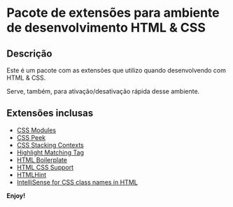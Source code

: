 # Pacote de extensões para ambiente de desenvolvimento HTML & CSS

## Descrição

Este é um pacote com as extensões que utilizo quando desenvolvendo com HTML & CSS.

Serve, também, para ativação/desativação rápida desse ambiente.

## Extensões inclusas

* [CSS Modules](https://marketplace.visualstudio.com/items?itemName=clinyong.vscode-css-modules)
* [CSS Peek](https://marketplace.visualstudio.com/items?itemName=pranaygp.vscode-css-peek)
* [CSS Stacking Contexts](https://marketplace.visualstudio.com/items?itemName=felixfbecker.css-stacking-contexts)
* [Highlight Matching Tag](https://marketplace.visualstudio.com/items?itemName=vincaslt.highlight-matching-tag)
* [HTML Boilerplate](https://marketplace.visualstudio.com/items?itemName=sidthesloth.html5-boilerplate)
* [HTML CSS Support](https://marketplace.visualstudio.com/items?itemName=ecmel.vscode-html-css)
* [HTMLHint](https://marketplace.visualstudio.com/items?itemName=HTMLHint.vscode-htmlhint)
* [IntelliSense for CSS class names in HTML](https://marketplace.visualstudio.com/items?itemName=Zignd.html-css-class-completion)

**Enjoy!**
